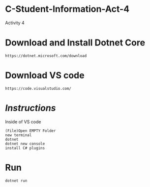 # C-Student-Information-Act-4
Activity 4 

# Download and Install Dotnet Core
```
https://dotnet.microsoft.com/download
```

# Download VS code 
```
https://code.visualstudio.com/
```

# *Instructions*
Inside of VS code
```
(File)Open EMPTY Folder
new terminal
dotnet 
dotnet new console
install C# plugins
```

# Run
```
dotnet run
```
